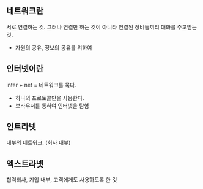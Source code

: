 ## 네트워크란
서로 연결하는 것. 그러나 연결만 하는 것이 아니라 연결된 장비들끼리 대화를 주고받는 것. 
- 자원의 공유, 정보의 공유를 위하여

## 인터넷이란
inter + net = 네트워크를 묶다.
- 하나의 프로토콜만을 사용한다. 
- 브라우저를 통하여 인터넷을 탐험

## 인트라넷
내부의 네트워크. (회사 내부)

## 엑스트라넷 
협력회사, 기업 내부, 고객에게도 사용하도록 한 것